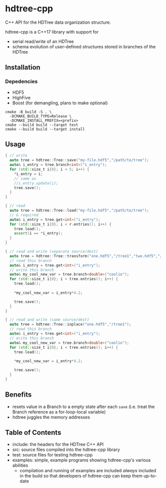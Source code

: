 # hdtree-cpp
C++ API for the HDTree data organization structure.

hdtree-cpp is a C++17 library with support for 
- serial read/write of an HDTree
- schema evolution of user-defined structures stored in branches of the HDTree

## Installation
### Depedencies
- HDF5
- HighFive
- Boost (for demangling, plans to make optional)

```
cmake -B build -S . \
  -DCMAKE_BUILD_TYPE=Release \
  -DCMAKE_INSTALL_PREFIX=<prefix>
cmake --build build --target test
cmake --build build --target install
```

## Usage
```cpp
{ // write
  auto tree = hdtree::Tree::save("my-file.hdf5","/path/to/tree");
  auto& i_entry = tree.branch<int>("i_entry");
  for (std::size_t i{0}; i < 5; i++) {
    *i_entry = i;
    // same as
    //i_entry.update(i);
    tree.save();
  }
}

{ // read
  auto tree = hdtree::Tree::load("my-file.hdf5","/path/to/tree");
  // & required
  auto& i_entry = tree.get<int>("i_entry");
  for (std::size_t i{0}; i < r.entries(); i++) {
    tree.load();
    assert(i == *i_entry);
  }
}

{ // read and write (separate source/dest)
  auto tree = hdtree::Tree::transform("one.hdf5","/tree1","two.hdf5","/tree2");
  // read this branch
  auto& i_entry = tree.get<int>("i_entry");
  // write this branch
  auto& my_cool_new_var = tree.branch<double>("coolio");
  for (std::size_t i{0}; i < tree.entries(); i++) {
    tree.load();
    
    *my_cool_new_var = i_entry*4.2;    

    tree.save();
  }
}

{ // read and write (same source/dest)
  auto tree = hdtree::Tree::inplace("one.hdf5","/tree1");
  // read this branch
  auto& i_entry = tree.get<int>("i_entry");
  // write this branch
  auto& my_cool_new_var = tree.branch<double>("coolio");
  for (std::size_t i{0}; i < tree.entries(); i++) {
    tree.load();
    
    *my_cool_new_var = i_entry*4.2;    

    tree.save();
  }
}
```

## Benefits
- resets value in a Branch to a empty state after each `save`
  (i.e. treat the Branch reference as a for-loop-local variable)
- hdtree juggles the memory addresses

## Table of Contents
- include: the headers for the HDTree C++ API
- src: source files compiled into the hdtree-cpp library
- test: source files for testing hdtree-cpp
- examples: simple, example programs showing hdtree-cpp's various abilities
  - compilation and running of examples are included _always_ included in the build
    so that developers of hdtree-cpp can keep them up-to-date
